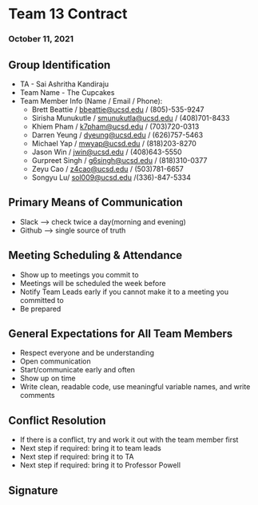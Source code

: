 # Team 13 Contract

### October 11, 2021

## **Group Identification**

- TA - Sai Ashritha Kandiraju
- Team Name - The Cupcakes
- Team Member Info (Name / Email / Phone):
  - Brett Beattie / <bbeattie@ucsd.edu> / (805)-535-9247
  - Sirisha Munukutle / <smunukutla@ucsd.edu> / (408)701-8433
  - Khiem Pham / <k7pham@ucsd.edu> / (703)720-0313
  - Darren Yeung / <dyeung@ucsd.edu> / (626)757-5463
  - Michael Yap / <mwyap@ucsd.edu> / (818)203-8270
  - Jason Win / <jwin@ucsd.edu> / (408)643-5550
  - Gurpreet Singh / <g6singh@ucsd.edu> / (818)310-0377
  - Zeyu Cao / <z4cao@ucsd.edu> / (503)781-6657
  - Songyu Lu/ <sol009@ucsd.edu> /(336)-847-5334

## **Primary Means of Communication**

- Slack --> check twice a day(morning and evening)
- Github --> single source of truth

## **Meeting Scheduling & Attendance**

- Show up to meetings you commit to
- Meetings will be scheduled the week before
- Notify Team Leads early if you cannot make it to a meeting you committed to
- Be prepared

## **General Expectations for All Team Members**

- Respect everyone and be understanding
- Open communication
- Start/communicate early and often
- Show up on time
- Write clean, readable code, use meaningful variable names, and write comments

## **Conflict Resolution**

- If there is a conflict, try and work it out with the team member first
- Next step if required: bring it to team leads
- Next step if required: bring it to TA
- Next step if required: bring it to Professor Powell

## **Signature**
